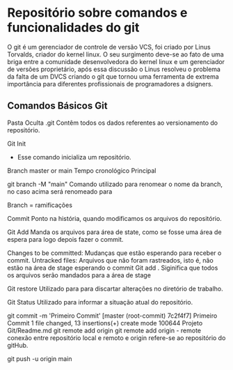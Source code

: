 <h1>Repositório sobre comandos e funcionalidades do git</h1>

<p>O git é um gerenciador de controle de versão VCS, foi criado por Linus Torvalds, criador do kernel linux. O seu surgimento deve-se ao fato de uma briga entre a comunidade desenvolvedora do kernel linux e um gerenciador de versões proprietário, após essa discussão o Linus resolveu o problema da falta de um DVCS criando o git que tornou uma ferramenta de extrema importância para diferentes profissionais de programadores a dsigners. </p>

<h2>Comandos Básicos Git</h2>

Pasta Oculta .git Contêm todos os dados referentes ao versionamento do repositório.

Git Init
- Esse comando inicializa um repositório.

Branch master or main
Tempo cronológico Principal

git branch -M "main"
Comando utilizado para renomear o nome da branch, no caso acima será renomeado para <main>

Branch = ramificações

Commit
Ponto na história, quando modificamos os arquivos do repositório.

Git Add
Manda os arquivos para área de state, como se fosse uma área de espera para logo depois fazer o commit.

Changes to be committed: Mudanças que estão esperando para receber o commit.
Untracked files: Arquivos que não foram rastreados, isto é, não estão na área de stage esperando o commit
Git add .
Siginifica que todos os arquivos serão mandados para a área de stage

Git restore <file>
Utilizado para para discartar alterações no diretório de trabalho.

Git Status
Utilizado para informar a situação atual do repositório.

git commit -m 'Primeiro Commit'
[master (root-commit) 7c2f4f7] Primeiro Commit 1 file changed, 13 insertions(+) create mode 100644 Projeto Git/Readme.md
git remote add origin <link>
git remote add origin - remote conexão entre repositório local e remoto e origin refere-se ao repositório do gitHub. 

git push -u origin main 
